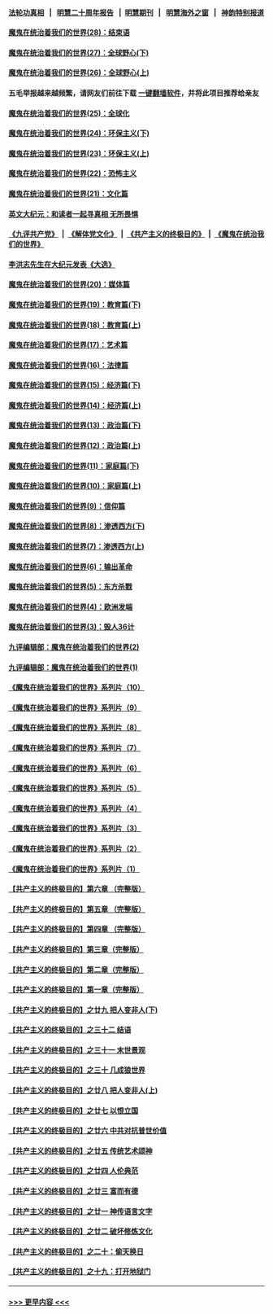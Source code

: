 #### [法轮功真相](https://github.com/gfw-breaker/truth/blob/master/README.md?t=0) &nbsp;&nbsp;|&nbsp;&nbsp; [明慧二十周年报告](https://github.com/gfw-breaker/mh-reports/blob/master/README.md?t=0) &nbsp;&nbsp;|&nbsp;&nbsp;[明慧期刊](https://github.com/gfw-breaker/mh-qikan) &nbsp;&nbsp;|&nbsp;&nbsp; [明慧海外之窗](https://github.com/gfw-breaker/mh-news/blob/master/README.md?t=0) &nbsp;&nbsp;|&nbsp;&nbsp; [神韵特别报道](https://github.com/gfw-breaker/mh-news/blob/master/shenyun.md?t=0)
#### [魔鬼在统治着我们的世界(28)：结束语](../pages/nsc422/n10936246.md?t=07010552) 
#### [魔鬼在统治着我们的世界(27)：全球野心(下)](../pages/nsc422/n10928319.md?t=07010552) 
#### [魔鬼在统治着我们的世界(26)：全球野心(上)](../pages/nsc422/n10900318.md?t=07010552) 
#### 五毛举报越来越频繁，请网友们前往下载 [一键翻墙软件](https://github.com/gfw-breaker/ssr-accounts)，并将此项目推荐给亲友
#### [魔鬼在统治着我们的世界(25)：全球化](../pages/nsc422/n10788205.md?t=07010552) 
#### [魔鬼在统治着我们的世界(24)：环保主义(下)](../pages/nsc422/n10695307.md?t=07010552) 
#### [魔鬼在统治着我们的世界(23)：环保主义(上)](../pages/nsc422/n10688613.md?t=07010552) 
#### [魔鬼在统治着我们的世界(22)：恐怖主义](../pages/nsc422/n10614727.md?t=07010552) 
#### [魔鬼在统治着我们的世界(21)：文化篇](../pages/nsc422/n10597706.md?t=07010552) 
#### [英文大纪元：和读者一起寻真相 无所畏惧](../pages/nsc422/n12542027.md?t=07010552) 
#### [《九评共产党》](https://github.com/begood0513/9ping.md/blob/master/README.md) &nbsp;|&nbsp; [《解体党文化》](../../../../jtdwh.md/blob/master/README.md)  &nbsp;|&nbsp; [《共产主义的终极目的》](../../../../gczydzjmd.md/blob/master/README.md) &nbsp;|&nbsp; [《魔鬼在统治我们的世界》](../../../../mgztzwmdsj.md/blob/master/README.md) 
#### [李洪志先生在大纪元发表《大选》](../pages/nsc422/n12534746.md?t=07010552) 
#### [魔鬼在统治着我们的世界(20)：媒体篇](../pages/nsc422/n10586579.md?t=07010552) 
#### [魔鬼在统治着我们的世界(19)：教育篇(下)](../pages/nsc422/n10564808.md?t=07010552) 
#### [魔鬼在统治着我们的世界(18)：教育篇(上)](../pages/nsc422/n10526970.md?t=07010552) 
#### [魔鬼在统治着我们的世界(17)：艺术篇](../pages/nsc422/n10499093.md?t=07010552) 
#### [魔鬼在统治着我们的世界(16)：法律篇](../pages/nsc422/n10485969.md?t=07010552) 
#### [魔鬼在统治着我们的世界(15)：经济篇(下)](../pages/nsc422/n10469975.md?t=07010552) 
#### [魔鬼在统治着我们的世界(14)：经济篇(上)](../pages/nsc422/n10457370.md?t=07010552) 
#### [魔鬼在统治着我们的世界(13)：政治篇(下)](../pages/nsc422/n10448270.md?t=07010552) 
#### [魔鬼在统治着我们的世界(12)：政治篇(上)](../pages/nsc422/n10444576.md?t=07010552) 
#### [魔鬼在统治着我们的世界(11)：家庭篇(下)](../pages/nsc422/n10440961.md?t=07010552) 
#### [魔鬼在统治着我们的世界(10)：家庭篇(上)](../pages/nsc422/n10435448.md?t=07010552) 
#### [魔鬼在统治着我们的世界(9)：信仰篇](../pages/nsc422/n10432159.md?t=07010552) 
#### [魔鬼在统治着我们的世界(8)：渗透西方(下)](../pages/nsc422/n10429603.md?t=07010552) 
#### [魔鬼在统治着我们的世界(7)：渗透西方(上)](../pages/nsc422/n10426013.md?t=07010552) 
#### [魔鬼在统治着我们的世界(6)：输出革命](../pages/nsc422/n10421536.md?t=07010552) 
#### [魔鬼在统治着我们的世界(5)：东方杀戮](../pages/nsc422/n10417707.md?t=07010552) 
#### [魔鬼在统治着我们的世界(4)：欧洲发端](../pages/nsc422/n10414890.md?t=07010552) 
#### [魔鬼在统治着我们的世界(3)：毁人36计](../pages/nsc422/n10411583.md?t=07010552) 
#### [九评编辑部：魔鬼在统治着我们的世界(2)](../pages/nsc422/n10410036.md?t=07010552) 
#### [九评编辑部：魔鬼在统治着我们的世界(1)](../pages/nsc422/n10406825.md?t=07010552) 
#### [《魔鬼在统治着我们的世界》系列片（10）](../pages/nsc422/n12292670.md?t=07010552) 
#### [《魔鬼在统治着我们的世界》系列片（9）](../pages/nsc422/n12290859.md?t=07010552) 
#### [《魔鬼在统治着我们的世界》系列片（8）](../pages/nsc422/n12287445.md?t=07010552) 
#### [《魔鬼在统治着我们的世界》系列片（7）](../pages/nsc422/n12283425.md?t=07010552) 
#### [《魔鬼在统治着我们的世界》系列片（6）](../pages/nsc422/n12282314.md?t=07010552) 
#### [《魔鬼在统治着我们的世界》系列片（5）](../pages/nsc422/n12281419.md?t=07010552) 
#### [《魔鬼在统治着我们的世界》系列片（4）](../pages/nsc422/n12274024.md?t=07010552) 
#### [《魔鬼在统治着我们的世界》系列片（3）](../pages/nsc422/n12271322.md?t=07010552) 
#### [《魔鬼在统治着我们的世界》系列片（2）](../pages/nsc422/n12269049.md?t=07010552) 
#### [《魔鬼在统治着我们的世界》系列片（1）](../pages/nsc422/n12267575.md?t=07010552) 
#### [【共产主义的终极目的】第六章 （完整版）](../pages/nsc422/n11428913.md?t=07010552) 
#### [【共产主义的终极目的】第五章 （完整版）](../pages/nsc422/n11428912.md?t=07010552) 
#### [【共产主义的终极目的】第四章 （完整版）](../pages/nsc422/n11428907.md?t=07010552) 
#### [【共产主义的终极目的】第三章（完整版）](../pages/nsc422/n11428848.md?t=07010552) 
#### [【共产主义的终极目的】第二章（完整版）](../pages/nsc422/n11428831.md?t=07010552) 
#### [【共产主义的终极目的】第一章（完整版）](../pages/nsc422/n11417651.md?t=07010552) 
#### [【共产主义的终极目的】之廿九 把人变非人(下)](../pages/nsc422/n11344140.md?t=07010552) 
#### [【共产主义的终极目的】之三十二 结语](../pages/nsc422/n11360535.md?t=07010552) 
#### [【共产主义的终极目的】之三十一 末世景观](../pages/nsc422/n11351129.md?t=07010552) 
#### [【共产主义的终极目的】之三十 几成狼世界](../pages/nsc422/n11348280.md?t=07010552) 
#### [【共产主义的终极目的】之廿八 把人变非人(上)](../pages/nsc422/n11340492.md?t=07010552) 
#### [【共产主义的终极目的】之廿七 以恨立国](../pages/nsc422/n11336944.md?t=07010552) 
#### [【共产主义的终极目的】之廿六 中共对抗普世价值](../pages/nsc422/n11324785.md?t=07010552) 
#### [【共产主义的终极目的】之廿五 传统艺术颂神](../pages/nsc422/n11296396.md?t=07010552) 
#### [【共产主义的终极目的】之廿四 人伦典范](../pages/nsc422/n11296397.md?t=07010552) 
#### [【共产主义的终极目的】之廿三 富而有德](../pages/nsc422/n11283598.md?t=07010552) 
#### [【共产主义的终极目的】之廿一 神传语言文字](../pages/nsc422/n11263265.md?t=07010552) 
#### [【共产主义的终极目的】之廿二 破坏修炼文化](../pages/nsc422/n11245728.md?t=07010552) 
#### [【共产主义的终极目的】之二十：偷天换日](../pages/nsc422/n11238846.md?t=07010552) 
#### [【共产主义的终极目的】之十九：打开地狱门](../pages/nsc422/n11206376.md?t=07010552) 

----
#### [ >>> 更早内容 <<< ](../indexes/nsc422-earlier.md)
